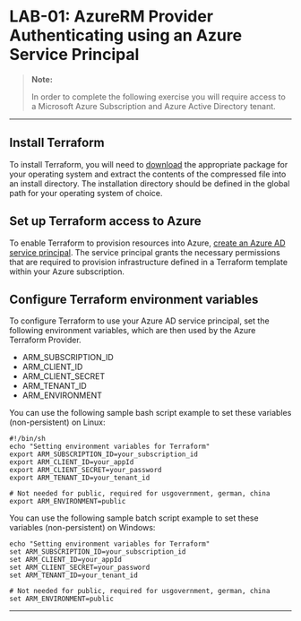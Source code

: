 # LAB-01: AzureRM Provider Authenticating using an Azure Service Principal

>**Note:**
>
>In order to complete the following exercise you will require access to a Microsoft Azure Subscription and Azure Active Directory tenant.

---

## Install Terraform
To install Terraform, you will need to [download](https://www.terraform.io/downloads.html) the appropriate package for your operating system and extract the contents of the compressed file into an install directory. The installation directory should be defined in the global path for your operating system of choice.

## Set up Terraform access to Azure
To enable Terraform to provision resources into Azure, [create an Azure AD service principal](https://www.terraform.io/docs/providers/azurerm/auth/service_principal_client_secret.html). The service principal grants the necessary permissions that are required to provision infrastructure defined in a Terraform template within your Azure subscription.

## Configure Terraform environment variables
To configure Terraform to use your Azure AD service principal, set the following environment variables, which are then used by the Azure Terraform Provider. 

- ARM_SUBSCRIPTION_ID
- ARM_CLIENT_ID
- ARM_CLIENT_SECRET
- ARM_TENANT_ID
- ARM_ENVIRONMENT

You can use the following sample bash script example to set these variables (non-persistent) on Linux:

```
#!/bin/sh
echo "Setting environment variables for Terraform"
export ARM_SUBSCRIPTION_ID=your_subscription_id
export ARM_CLIENT_ID=your_appId
export ARM_CLIENT_SECRET=your_password
export ARM_TENANT_ID=your_tenant_id

# Not needed for public, required for usgovernment, german, china
export ARM_ENVIRONMENT=public
```
You can use the following sample batch script example to set these variables (non-persistent) on Windows:

```
echo "Setting environment variables for Terraform"
set ARM_SUBSCRIPTION_ID=your_subscription_id
set ARM_CLIENT_ID=your_appId
set ARM_CLIENT_SECRET=your_password
set ARM_TENANT_ID=your_tenant_id

# Not needed for public, required for usgovernment, german, china
set ARM_ENVIRONMENT=public
```
---